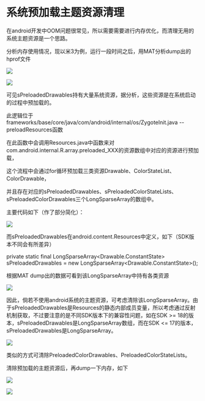 系统预加载主题资源清理
========================================
在android开发中OOM问题很常见，所以需要需要进行内存优化，而清理无用的系统主题资源是一个思路。

分析内存使用情况，现以米3为例，运行一段时间之后，用MAT分析dump出的hprof文件

![](https://github.com/dingjikerbo/blog/raw/master/images/1_1.jpg)

![](https://github.com/dingjikerbo/blog/raw/master/images/1_2.jpg)

可见sPreloadedDrawables持有大量系统资源，据分析，这些资源是在系统启动的过程中预加载的。　　 

此逻辑位于frameworks/base/core/java/com/android/internal/os/ZygoteInit.java -- preloadResources函数

在此函数中会调用Resources.java中函数来对com.android.internal.R.array.preloaded_XXX的资源数组中对应的资源进行预加载，

这个流程中会通过for循环预加载三类资源Drawable、ColorStateList、ColorDrawable，

并且存在对应的sPreloadedDrawables、sPreloadedColorStateLists、sPreloadedColorDrawables三个LongSparseArray的数组中。

主要代码如下（作了部分简化）：

![](https://github.com/dingjikerbo/blog/raw/master/images/1_3.jpg)

而sPreloadedDrawables在android.content.Resources中定义，如下（SDK版本不同会有所差异）

private static final LongSparseArray<Drawable.ConstantState> sPreloadedDrawables
            = new LongSparseArray<Drawable.ConstantState>();

根据MAT dump出的数据可看到该LongSparseArray中持有各类资源


![](https://github.com/dingjikerbo/blog/raw/master/images/1_4.jpg)

因此，倘若不使用android系统的主题资源，可考虑清除该LongSparseArray。由于sPreloadedDrawables是Resources的静态内部成员变量，所以考虑通过反射机制获取，不过要注意的是不同SDK版本下的兼容性问题，如在SDK >= 18的版本，sPreloadedDrawables是LongSparseArray数组，而在SDK <= 17的版本，sPreloadedDrawables是LongSparseArray。

![](https://github.com/dingjikerbo/blog/raw/master/images/1_5.jpg)

类似的方式可清除PreloadedColorDrawables、PreloadedColorStateLists。

清除预加载的主题资源后，再dump一下内存，如下

![](https://github.com/dingjikerbo/blog/raw/master/images/1_6.jpg)

![](https://github.com/dingjikerbo/blog/raw/master/images/1_7.jpg)






